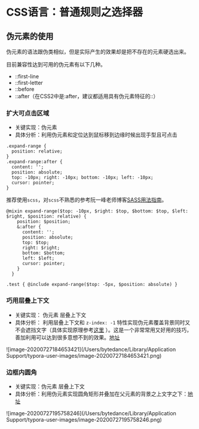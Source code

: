 # CSS语言：普通规则之选择器

## 伪元素的使用

伪元素的语法跟伪类相似，但是实际产生的效果却是把不存在的元素硬选出来。

目前兼容性达到可用的伪元素有以下几种。

+ ::first-line
+ ::first-letter
+ ::before
+ ::after（在CSS2中是:after，建议都适用具有伪元素特征的::）

### 扩大可点击区域

- 关键实现：伪元素
- 具体分析：利用伪元素和定位达到鼠标移到边缘时候出现手型且可点击

```
.expand-range {
  position: relative;
}
.expand-range:after {
  content: '';
  position: absolute;
  top: -10px; right: -10px; bottom: -10px; left: -10px;
  cursor: pointer;
}
```

推荐使用`scss`，对`scss`不熟悉的参考阮一峰老师博客[SASS用法指南](https://www.ruanyifeng.com/blog/2012/06/sass.html)。

```
@mixin expand-range($top: -10px, $right: $top, $bottom: $top, $left: $right, $position: relative) {
    position: $position;
    &:after {
      content: '';
      position: absolute;
      top: $top;
      right: $right;
      bottom: $bottom;
      left: $left;
      cursor: pointer;
    }
  }

.test { @include expand-range($top: -5px, $position: absolute) }
```

### 巧用层叠上下文

- 关键实现： 伪元素 层叠上下文
- 具体分析： 利用层叠上下文和 `z-index: -1` 特性实现伪元素覆盖背景同时又不会遮挡文字（具体实现原理参考[这里](https://juejin.im/post/5ce607a7e51d454f6f16eb3d#heading-28) ）。这是一个非常常用又好用的技巧，善加利用可以达到很多意想不到的效果。[地址](http://js.jirengu.com/nozih/2/edit?html,css,output)

![image-20200727184653421](/Users/bytedance/Library/Application Support/typora-user-images/image-20200727184653421.png)

### 边框内圆角

- 关键实现：伪元素 层叠上下文
- 具体分析：利用伪元素实现圆角矩形并叠加在父元素的背景之上文字之下：[地址](http://js.jirengu.com/dikux/1/edit)

![image-20200727195758246](/Users/bytedance/Library/Application Support/typora-user-images/image-20200727195758246.png)

